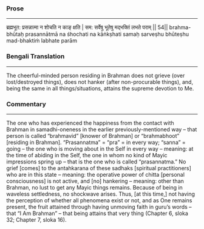 ### Prose 
 --- 
ब्रह्मभूत: प्रसन्नात्मा न शोचति न काङ् क्षति |
सम: सर्वेषु भूतेषु मद्भक्तिं लभते पराम् || 54||
brahma-bhūtaḥ prasannātmā na śhochati na kāṅkṣhati
samaḥ sarveṣhu bhūteṣhu mad-bhaktiṁ labhate parām

### Bengali Translation 
 --- 
The cheerful-minded person residing in Brahman does not grieve (over lost/destroyed things), does not hanker (after non-procurable things), and, being the same in all things/situations, attains the supreme devotion to Me. 

### Commentary 
 --- 
The one who has experienced the happiness from the contact with Brahman in samadhi-oneness in the earlier previously-mentioned way – that person is called “brahmavid” [knower of Brahman] or “brahmabhoot” [residing in Brahman]. “Prasannatma” = “pra” = in every way; “sanna” = going – the one who is moving about in the Self in every way – meaning: at the time of abiding in the Self, the one in whom no kind of Mayic impressions spring up – that is the one who is called “prasannatma.” No grief [comes] to the antahkarana of these sadhaks [spiritual practitioners] who are in this state – meaning: the operative power of chitta [personal consciousness] is not active, and [no] hankering – meaning: other than Brahman, no lust to get any Mayic things remains. Because of being in waveless settledness, no shockwave arises. Thus, [at this time,] not having the perception of whether all phenomena exist or not, and as One remains present, the fruit attained through having unmoving faith in guru’s words – that “I Am Brahman” – that being attains that very thing (Chapter 6, sloka 32; Chapter 7, sloka 16).